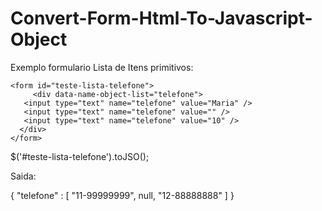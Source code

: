 # Convert-Form-Html-To-Javascript-Object

Exemplo formulario Lista de Itens primitivos:

 `<form id="teste-lista-telefone">`   
 `     <div data-name-object-list="telefone">`   
 `   <input type="text" name="telefone" value="Maria" />`   
 `   <input type="text" name="telefone" value="" />`   
 `    <input type="text" name="telefone" value="10" /> `   
 `  </div>`   
 `</form> `   


$('#teste-lista-telefone').toJSO();

Saida:

{
 "telefone" : [
 "11-99999999",
 null,
 "12-88888888"
 ]
}
